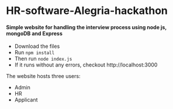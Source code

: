 # HR-software-Alegria-hackathon 
#### Simple website for handling the interview process using node js, mongoDB and Express
- Download the files
- Run `npm install`
- Then run `node index.js`
- If it runs without any errors, checkout http://localhost:3000


The website hosts three users:
- Admin
- HR
- Applicant
